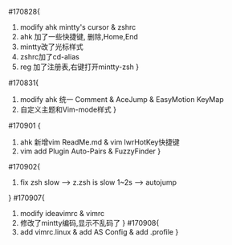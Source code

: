 #170828{
1. modify ahk mintty's cursor & zshrc
2. ahk 加了一些快捷键, 删除,Home,End
3. mintty改了光标样式 
4. zshrc加了cd-alias 
5. reg 加了注册表,右键打开mintty-zsh
}

#170831{
1. modify ahk 统一 Comment & AceJump & EasyMotion KeyMap
2. 自定义主题和Vim-mode样式
}

#170901 {
1. ahk 新增vim ReadMe.md & vim lwrHotKey快捷键 
2. vim add Plugin Auto-Pairs & FuzzyFinder
}

#170902{
1. fix zsh slow --> z.zsh is slow 1~2s --> autojump

}
#170907{
1. modify ideavimrc & vimrc
2. 修改了mintty编码,显示不乱码了
}
#170908{
1. add vimrc.linux & add AS Config & add .profile
}
